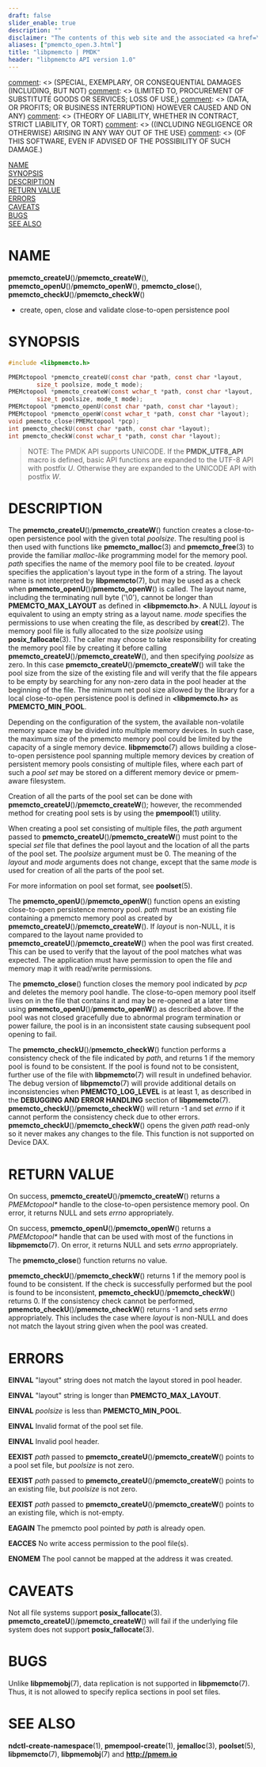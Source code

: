 ```yaml
---
draft: false
slider_enable: true
description: ""
disclaimer: "The contents of this web site and the associated <a href=\"https://github.com/pmem\">GitHub repositories</a> are BSD-licensed open source."
aliases: ["pmemcto_open.3.html"]
title: "libpmemcto | PMDK"
header: "libpmemcto API version 1.0"
---
```


[comment]: <> (Copyright 2017, Intel Corporation)

[comment]: <> (Redistribution and use in source and binary forms, with or without)
[comment]: <> (modification, are permitted provided that the following conditions)
[comment]: <> (are met:)
[comment]: <> (    * Redistributions of source code must retain the above copyright)
[comment]: <> (      notice, this list of conditions and the following disclaimer.)
[comment]: <> (    * Redistributions in binary form must reproduce the above copyright)
[comment]: <> (      notice, this list of conditions and the following disclaimer in)
[comment]: <> (      the documentation and/or other materials provided with the)
[comment]: <> (      distribution.)
[comment]: <> (    * Neither the name of the copyright holder nor the names of its)
[comment]: <> (      contributors may be used to endorse or promote products derived)
[comment]: <> (      from this software without specific prior written permission.)

[comment]: <> (THIS SOFTWARE IS PROVIDED BY THE COPYRIGHT HOLDERS AND CONTRIBUTORS)
[comment]: <> ("AS IS" AND ANY EXPRESS OR IMPLIED WARRANTIES, INCLUDING, BUT NOT)
[comment]: <> (LIMITED TO, THE IMPLIED WARRANTIES OF MERCHANTABILITY AND FITNESS FOR)
[comment]: <> (A PARTICULAR PURPOSE ARE DISCLAIMED. IN NO EVENT SHALL THE COPYRIGHT)
[comment]: <> (OWNER OR CONTRIBUTORS BE LIABLE FOR ANY DIRECT, INDIRECT, INCIDENTAL,)
[comment]: <> (SPECIAL, EXEMPLARY, OR CONSEQUENTIAL DAMAGES (INCLUDING, BUT NOT)
[comment]: <> (LIMITED TO, PROCUREMENT OF SUBSTITUTE GOODS OR SERVICES; LOSS OF USE,)
[comment]: <> (DATA, OR PROFITS; OR BUSINESS INTERRUPTION) HOWEVER CAUSED AND ON ANY)
[comment]: <> (THEORY OF LIABILITY, WHETHER IN CONTRACT, STRICT LIABILITY, OR TORT)
[comment]: <> ((INCLUDING NEGLIGENCE OR OTHERWISE) ARISING IN ANY WAY OUT OF THE USE)
[comment]: <> (OF THIS SOFTWARE, EVEN IF ADVISED OF THE POSSIBILITY OF SUCH DAMAGE.)

[comment]: <> (pmemcto_open.3 -- man page for libpmemcto)

[NAME](#name)<br />
[SYNOPSIS](#synopsis)<br />
[DESCRIPTION](#description)<br />
[RETURN VALUE](#return-value)<br />
[ERRORS](#errors)<br />
[CAVEATS](#caveats)<br />
[BUGS](#bugs)<br />
[SEE ALSO](#see-also)<br />


# NAME #

**pmemcto_createU**()/**pmemcto_createW**(), **pmemcto_openU**()/**pmemcto_openW**(),
**pmemcto_close**(), **pmemcto_checkU**()/**pmemcto_checkW**()
- create, open, close and validate close-to-open persistence pool


# SYNOPSIS #

```c
#include <libpmemcto.h>

PMEMctopool *pmemcto_createU(const char *path, const char *layout,
		size_t poolsize, mode_t mode);
PMEMctopool *pmemcto_createW(const wchar_t *path, const char *layout,
		size_t poolsize, mode_t mode);
PMEMctopool *pmemcto_openU(const char *path, const char *layout);
PMEMctopool *pmemcto_openW(const wchar_t *path, const char *layout);
void pmemcto_close(PMEMctopool *pcp);
int pmemcto_checkU(const char *path, const char *layout);
int pmemcto_checkW(const wchar_t *path, const char *layout);
```


>NOTE: The PMDK API supports UNICODE. If the **PMDK_UTF8_API** macro is
defined, basic API functions are expanded to the UTF-8 API with postfix *U*.
Otherwise they are expanded to the UNICODE API with postfix *W*.


# DESCRIPTION #

The **pmemcto_createU**()/**pmemcto_createW**() function creates a close-to-open persistence pool with
the given total *poolsize*.  The resulting pool is then used with
functions like **pmemcto_malloc**(3) and **pmemcto_free**(3) to provide the
familiar *malloc-like* programming model for the memory pool.
*path* specifies the name of the memory pool file to be
created. *layout* specifies the application's layout type in the form of a
string. The layout name is not interpreted by **libpmemcto**(7), but may be
used as a check when **pmemcto_openU**()/**pmemcto_openW**() is called. The layout name, including
the terminating null byte ('\\0'), cannot be longer than **PMEMCTO_MAX_LAYOUT**
as defined in **\<libpmemcto.h\>**. A NULL *layout* is equivalent
to using an empty string as a layout name. *mode* specifies the permissions to
use when creating the file, as described by **creat**(2). The memory pool file
is fully allocated to the size *poolsize* using **posix_fallocate**(3). The
caller may choose to take responsibility for creating the memory pool file
by creating it before calling **pmemcto_createU**()/**pmemcto_createW**(), and then specifying
*poolsize* as zero. In this case **pmemcto_createU**()/**pmemcto_createW**() will take the pool size
from the size of the existing file and will verify that the file appears to be
empty by searching for any non-zero data in the pool header at the beginning of
the file. The minimum net pool size allowed by the library for a local
close-to-open persistence pool is defined in **\<libpmemcto.h\>** as
**PMEMCTO_MIN_POOL**.

Depending on the configuration of the system, the available non-volatile
memory space may be divided into multiple memory devices. In such case, the
maximum size of the pmemcto memory pool could be limited by the capacity of a
single memory device. **libpmemcto**(7) allows building a close-to-open
persistence pool spanning multiple memory devices by creation of persistent
memory pools consisting of multiple files, where each part of such a *pool set*
may be stored on a different memory device or pmem-aware filesystem.

Creation of all the parts of the pool set can be done with **pmemcto_createU**()/**pmemcto_createW**();
however, the recommended method for creating pool sets is by using the
**pmempool**(1) utility.

When creating a pool set consisting of multiple files, the *path* argument
passed to **pmemcto_createU**()/**pmemcto_createW**() must point to the special *set* file that defines
the pool layout and the location of all the parts of the pool set. The
*poolsize* argument must be 0. The meaning of the *layout* and *mode* arguments
does not change, except that the same *mode* is used for creation of all the
parts of the pool set.

For more information on pool set format, see **poolset**(5).

The **pmemcto_openU**()/**pmemcto_openW**() function opens an existing close-to-open persistence
memory pool.
*path* must be an existing file containing a pmemcto memory pool as created
by **pmemcto_createU**()/**pmemcto_createW**(). If *layout* is non-NULL, it is compared to the layout
name provided to **pmemcto_createU**()/**pmemcto_createW**() when the pool was first created. This can
be used to verify that the layout of the pool matches what was expected.
The application must have permission to open the file and memory map it with
read/write permissions.

The **pmemcto_close**() function closes the memory pool indicated by *pcp*
and deletes the memory pool handle.  The close-to-open memory pool itself
lives on in the file that contains it and may be re-opened at a later time
using **pmemcto_openU**()/**pmemcto_openW**() as described above.
If the pool was not closed gracefully due to abnormal program
termination or power failure, the pool is in an inconsistent state
causing subsequent pool opening to fail.

The **pmemcto_checkU**()/**pmemcto_checkW**() function performs a consistency check of the file
indicated by *path*, and returns 1 if the memory pool is found to be consistent.
If the pool is found not to be consistent, further use of the
file with **libpmemcto**(7) will result in undefined behavior.
The debug version of **libpmemcto**(7) will provide additional details
on inconsistencies when **PMEMCTO_LOG_LEVEL** is at least 1, as described
in the **DEBUGGING AND ERROR HANDLING** section of **libpmemcto**(7).
**pmemcto_checkU**()/**pmemcto_checkW**() will return -1 and set *errno* if it cannot perform
the consistency check due to other errors. **pmemcto_checkU**()/**pmemcto_checkW**() opens
the given *path* read-only so it never makes any changes to the file.
This function is not supported on Device DAX.


# RETURN VALUE #

On success, **pmemcto_createU**()/**pmemcto_createW**() returns a *PMEMctopool\** handle to the
close-to-open persistence memory pool. On error, it returns NULL and sets
*errno* appropriately.

On success, **pmemcto_openU**()/**pmemcto_openW**() returns a *PMEMctopool\** handle that can be
used with most of the functions in **libpmemcto**(7). On error, it returns
NULL and sets *errno* appropriately.

The **pmemcto_close**() function returns no value.

**pmemcto_checkU**()/**pmemcto_checkW**() returns 1 if the memory pool is found to be consistent.
If the check is successfully performed but the pool is found to be inconsistent,
**pmemcto_checkU**()/**pmemcto_checkW**() returns 0.  If the consistency check cannot be performed,
**pmemcto_checkU**()/**pmemcto_checkW**() returns -1 and sets *errno* appropriately.
This includes the case where *layout* is non-NULL and does not match
the layout string given when the pool was created.


# ERRORS #

**EINVAL** "layout" string does not match the layout stored in pool header.

**EINVAL** "layout" string is longer than **PMEMCTO_MAX_LAYOUT**.

**EINVAL** *poolsize* is less than **PMEMCTO_MIN_POOL**.

**EINVAL** Invalid format of the pool set file.

**EINVAL** Invalid pool header.

**EEXIST** *path* passed to **pmemcto_createU**()/**pmemcto_createW**() points to a pool set file,
  but *poolsize* is not zero.

**EEXIST** *path* passed to **pmemcto_createU**()/**pmemcto_createW**() points to an existing file,
  but *poolsize* is not zero.

**EEXIST** *path* passed to **pmemcto_createU**()/**pmemcto_createW**() points to an existing file,
  which is not-empty.

**EAGAIN** The pmemcto pool pointed by *path* is already open.

**EACCES** No write access permission to the pool file(s).

**ENOMEM** The pool cannot be mapped at the address it was created.


# CAVEATS #

Not all file systems support **posix_fallocate**(3). **pmemcto_createU**()/**pmemcto_createW**() will
fail if the underlying file system does not support **posix_fallocate**(3).


# BUGS #

Unlike **libpmemobj**(7), data replication is not supported in
**libpmemcto**(7).
Thus, it is not allowed to specify replica sections in pool set files.


# SEE ALSO #

**ndctl-create-namespace**(1), **pmempool-create**(1),
**jemalloc**(3), **poolset**(5),
**libpmemcto**(7), **libpmemobj**(7) and **<http://pmem.io>**
